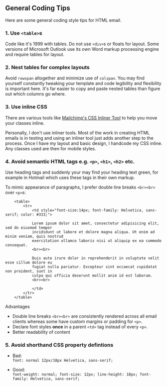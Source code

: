 ## General Coding Tips

Here are some general coding style tips for HTML email.

### 1. Use `<table>`s

Code like it's 1999 with tables. Do not use `<div>`s or floats for layout. Some versions of Microsoft Outlook use its own Word markup processing engine and require tables for layout.

### 2. Nest tables for complex layouts

Avoid `rowspan` altogether and minimize use of `colspan`. You may find yourself constantly tweaking your template and code legibility and flexibility is important here. It's far easier to copy and paste nested tables than figure out which columns go where.

### 3. Use inline CSS

There are various tools like [Mailchimp's CSS Inliner Tool](http://beaker.mailchimp.com/inline-css) to help you move your classes inline. 

Personally, I don't use inliner tools. Most of the work in creating HTML emails is in testing and using an inliner tool just adds another step to the process. Once I have my layout and basic design, I handcode my CSS inline. Any classes used are then for mobile styles.

### 4. Avoid semantic HTML tags e.g. `<p>`, `<h1>`, `<h2>` etc. 

Use heading tags and suddenly your may find your heading text green, for example in Hotmail which uses these tags in their own markup.  

To mimic appearance of paragraphs, I prefer double line breaks `<br><br>` over `<p>`s:
	
````
	<table>
		<tr>
			<td style="font-size:14px; font-family: Helvetica, sans-serif; color: #333;">
			
			Lorem ipsum dolor sit amet, consectetur adipisicing elit, sed do eiusmod tempor 
			incididunt ut labore et dolore magna aliqua. Ut enim ad minim veniam, quis nostrud
			exercitation ullamco laboris nisi ut aliquip ex ea commodo consequat. 
			<br><br>
			
			Duis aute irure dolor in reprehenderit in voluptate velit esse cillum dolore eu 
			fugiat nulla pariatur. Excepteur sint occaecat cupidatat non proident, sunt in 
			culpa qui officia deserunt mollit anim id est laborum.
			<br><br>
						
			</td>
		</tr>
	</table>
````
	
Advantages 

* Double line breaks `<br><br>` are consistently rendered across all email clients whereas some have custom margins or padding for `<p>`.  
* Declare font styles **once** in a parent `<td>` tag instead of every `<p>`.  
* Better readability of content  
  

### 5. Avoid shorthand CSS property defintions

* Bad:   
	`font: normal 12px/18px Helvetica, sans-serif;`  
	
* Good:  
	`font-weight: normal; font-size: 12px; line-height: 18px; font-family: Helvetica, sans-serif;`
	